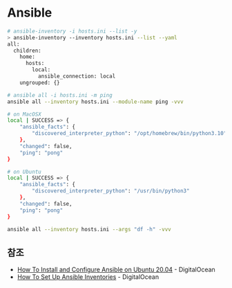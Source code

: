 # Ansible

```sh
# ansible-inventory -i hosts.ini --list -y
> ansible-inventory --inventory hosts.ini --list --yaml
all:
  children:
    home:
      hosts:
        local:
          ansible_connection: local
    ungrouped: {}
```

```sh
# ansible all -i hosts.ini -m ping
ansible all --inventory hosts.ini --module-name ping -vvv

# on MacOSX
local | SUCCESS => {
    "ansible_facts": {
        "discovered_interpreter_python": "/opt/homebrew/bin/python3.10"
    },
    "changed": false,
    "ping": "pong"
}

# on Ubuntu
local | SUCCESS => {
    "ansible_facts": {
        "discovered_interpreter_python": "/usr/bin/python3"
    },
    "changed": false,
    "ping": "pong"
}
```

```sh
ansible all --inventory hosts.ini --args "df -h" -vvv
```

## 참조

- [How To Install and Configure Ansible on Ubuntu 20.04](https://www.digitalocean.com/community/tutorials/how-to-install-and-configure-ansible-on-ubuntu-20-04) - DigitalOcean
- [How To Set Up Ansible Inventories](https://www.digitalocean.com/community/tutorials/how-to-set-up-ansible-inventories) - DigitalOcean

